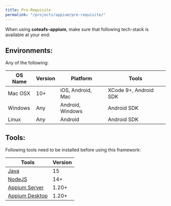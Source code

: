 ```yaml
---
title: Pre-Requisite
permalink: "/projects/appium/pre-requisite/"
---
```


When using **coteafs-appium**, make sure that following tech-stack is available at your end:

## Environments:

Any of the following:

OS Name | Version | Platform | Tools
--------|---------|----------|------
Mac OSX | 10+ | iOS, Android, Mac | XCode 9+, Android SDK
Windows | Any | Android, Windows | Android SDK
Linux | Any | Android | Android SDK

## Tools:

Following tools need to be installed before using this framework:

Tools | Version
------|---------
[Java][jdk] | 15
[NodeJS][node]  |  14+
[Appium Server][appium]  |  1.20+
[Appium Desktop][appium-desktop]  |  1.20+

[jdk]: https://jdk.java.net/15/
[node]: https://nodejs.org/en/download/v
[appium]: https://appium.io/docs/en/about-appium/getting-started/?lang=en
[appium-desktop]: https://github.com/appium/appium-desktop/releases
